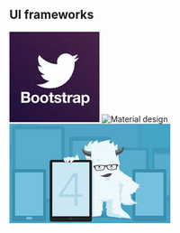 ## UI frameworks

![Bootstrap](img/bootstrap.jpg)
![Material design](img/material.jpg)
![Foundation](img/foundation.jpg)
